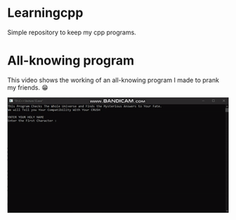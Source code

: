 # Learningcpp
Simple repository to keep my cpp programs.  

# All-knowing program
This video shows the working of an all-knowing program I made to prank my friends. 😁


![video of all-knowing program](https://github.com/araffay/Learningcpp/blob/master/robot%20video.gif)
